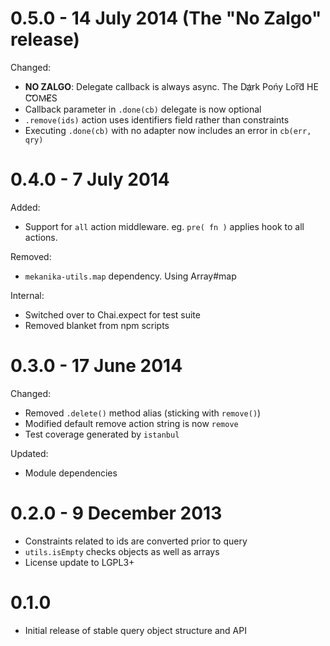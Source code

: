 0.5.0 - 14 July 2014 (The "No Zalgo" release)
=====

Changed:

- **NO ZALGO**: Delegate callback is always async. Th͏e Da҉rk Pońy Lo͘r͠d HE ́C͡OM̴E̸S
- Callback parameter in `.done(cb)` delegate is now optional
- `.remove(ids)` action uses identifiers field rather than constraints
- Executing `.done(cb)` with no adapter now includes an error in `cb(err, qry)`



0.4.0 - 7 July 2014
=====

Added:

- Support for `all` action middleware. eg. `pre( fn )` applies hook to all actions.

Removed:

- `mekanika-utils.map` dependency. Using Array#map

Internal:

- Switched over to Chai.expect for test suite
- Removed blanket from npm scripts



0.3.0 - 17 June 2014
=====

Changed:

- Removed `.delete()` method alias (sticking with `remove()`)
- Modified default remove action string is now `remove`
- Test coverage generated by `istanbul`

Updated:

- Module dependencies


0.2.0 - 9 December 2013
=====

- Constraints related to ids are converted prior to query
- `utils.isEmpty` checks objects as well as arrays
- License update to LGPL3+


0.1.0
=====

- Initial release of stable query object structure and API
